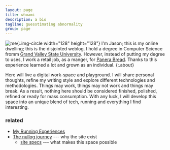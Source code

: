 ```yaml
---
layout: page
title: whoami
description: a bio
tagline: guesstimating abnormality
group: page
---
```

![me][gravatar]{:.img-circle width="128" height="128"} I'm Jason; this is my online dwelling; this is the disjointed weblog. I hold a degree in Computer Science fromm [Grand Valley State University][gvsu]. However, instead of putting my degree to uses, I work a retail job, as a manger, for [Panera Bread][pb]. Thanks to this experience learned a lot and grown as an individual.
{:.about}

Here will live a digital work-space and playground. I will share personal thoughts, refine my writing style and explore different technologies and methodologies. Things may work, things may not work and things may break. As a result, nothing here should be considered finished, polished, refined or ready for mass consumption. With any luck, I will develop this space into an unique blend of tech, running and everything I find interesting.

### related
* [My Running Experiences][running]
* [The nullog journey][history] --- why the site exist
   * [site specs][spec] --- what makes this space possible

[gravatar]: //www.gravatar.com/avatar/239eab777855b23b5f4a0a8c37c8592c?s=128
[pb]: http://panerabread.com
[gvsu]: http://gvsu.edu
[running]: running
[history]: history "a purposeful endeavor"
[spec]: spec "infrastructure, specs & data"
